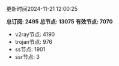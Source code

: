 更新时间2024-11-21 12:00:25

**总订阅: 2495**
**总节点: 13075**
**有效节点: 7070**
- v2ray节点: 4190
- trojan节点: 976
- ss节点: 1901
- ssr节点: 3
